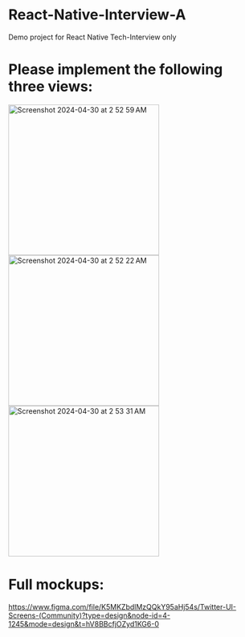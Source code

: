 # React-Native-Interview-A
Demo project for React Native Tech-Interview only

# Please implement the following three views:

<img width="300" alt="Screenshot 2024-04-30 at 2 52 59 AM" src="https://github.com/knewplay/React-Native-Interview-A/assets/233022/3fdbddc6-041b-4c73-80c5-37edd84809fd">

<img width="300" alt="Screenshot 2024-04-30 at 2 52 22 AM" src="https://github.com/knewplay/React-Native-Interview-A/assets/233022/b1bb2a7a-688c-47a8-a763-326d4d98ab49">

<img width="300" alt="Screenshot 2024-04-30 at 2 53 31 AM" src="https://github.com/knewplay/React-Native-Interview-A/assets/233022/6a5028dd-5737-40c5-9737-de2a6ced4740">

# Full mockups:

https://www.figma.com/file/K5MKZbdlMzQQkY95aHj54s/Twitter-UI-Screens-(Community)?type=design&node-id=4-1245&mode=design&t=hV8BBcfjOZyd1KG6-0
